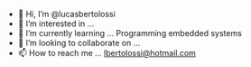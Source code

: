 - 👋 Hi, I’m @lucasbertolossi
- 👀 I’m interested in ...
- 🌱 I’m currently learning ... Programming embedded systems
- 💞️ I’m looking to collaborate on ...
- 📫 How to reach me ... lbertolossi@hotmail.com

<!---
lucasbertolossi/lucasbertolossi is a ✨ special ✨ repository because its `README.md` (this file) appears on your GitHub profile.
You can click the Preview link to take a look at your changes.
--->
